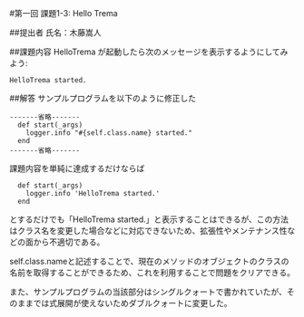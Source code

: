 #第一回 課題1-3: Hello Trema

##提出者
氏名：木藤嵩人

##課題内容
HelloTrema が起動したら次のメッセージを表示するようにしてみよう:

```
HelloTrema started.
```

##解答
サンプルプログラムを以下のように修正した

```
-------省略-------
  def start(_args)
    logger.info "#{self.class.name} started."
  end
-------省略-------
```

課題内容を単純に達成するだけならば
```
  def start(_args)
    logger.info 'HelloTrema started.'
  end
```
とするだけでも「HelloTrema started.」と表示することはできるが、この方法はクラス名を変更した場合などに対応できないため、拡張性やメンテナンス性などの面から不適切である。

self.class.nameと記述することで、現在のメソッドのオブジェクトのクラスの名前を取得することができるため、これを利用することで問題をクリアできる。

また、サンプルプログラムの当該部分はシングルクォートで書かれていたが、そのままでは式展開が使えないためダブルクォートに変更した。



